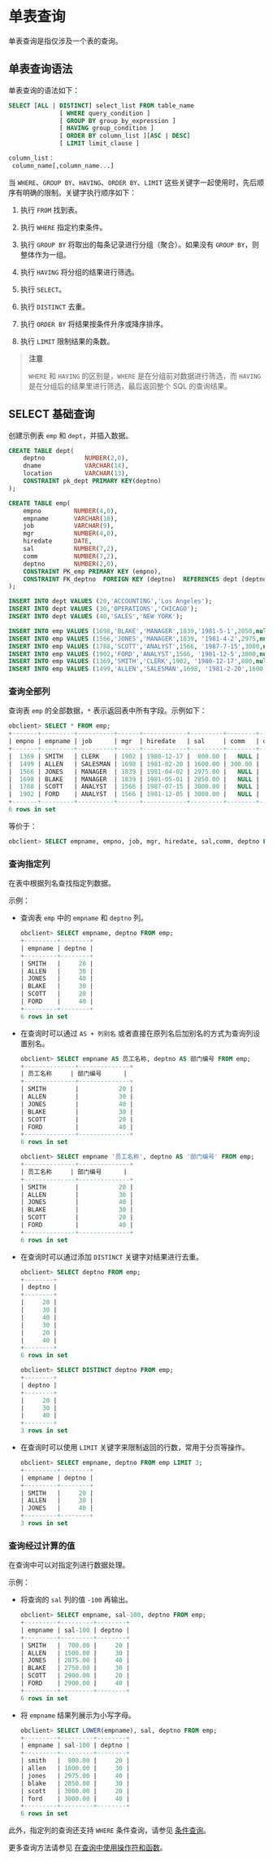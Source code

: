 # 单表查询

单表查询是指仅涉及一个表的查询。

## 单表查询语法

单表查询的语法如下：

```sql
SELECT [ALL | DISTINCT] select_list FROM table_name
              [ WHERE query_condition ]
              [ GROUP BY group_by_expression ]
              [ HAVING group_condition ]
              [ ORDER BY column_list ][ASC | DESC]
              [ LIMIT limit_clause ]

column_list：
 column_name[,column_name...] 
```

当 `WHERE`、`GROUP BY`、`HAVING`、`ORDER BY`、`LIMIT` 这些关键字一起使用时，先后顺序有明确的限制。关键字执行顺序如下：

1. 执行 `FROM` 找到表。

2. 执行 `WHERE` 指定约束条件。

3. 执行 `GROUP BY` 将取出的每条记录进行分组（聚合）。如果没有 `GROUP BY`，则整体作为一组。

4. 执行 `HAVING` 将分组的结果进行筛选。

5. 执行 `SELECT`。

6. 执行 `DISTINCT` 去重。

7. 执行 `ORDER BY` 将结果按条件升序或降序排序。

8. 执行 `LIMIT` 限制结果的条数。

>**注意**
>
>`WHERE` 和 `HAVING` 的区别是，`WHERE` 是在分组前对数据进行筛选，而 `HAVING` 是在分组后的结果里进行筛选，最后返回整个 SQL 的查询结果。

## SELECT 基础查询

创建示例表 `emp` 和 `dept`，并插入数据。

```sql
CREATE TABLE dept(  
    deptno           NUMBER(2,0),  
    dname            VARCHAR(14),  
    location         VARCHAR(13),   
    CONSTRAINT pk_dept PRIMARY KEY(deptno)  
);

CREATE TABLE emp(  
    empno         NUMBER(4,0),  
    empname       VARCHAR(10),  
    job           VARCHAR(9),  
    mgr           NUMBER(4,0),  
    hiredate      DATE,  
    sal           NUMBER(7,2),  
    comm          NUMBER(7,2),        
    deptno        NUMBER(2,0),   
    CONSTRAINT PK_emp PRIMARY KEY (empno), 
    CONSTRAINT FK_deptno  FOREIGN KEY (deptno)  REFERENCES dept (deptno)  
);

INSERT INTO dept VALUES (20,'ACCOUNTING','Los Angeles');
INSERT INTO dept VALUES (30,'OPERATIONS','CHICAGO');
INSERT INTO dept VALUES (40,'SALES','NEW YORK');

INSERT INTO emp VALUES (1698,'BLAKE','MANAGER',1839,'1981-5-1',2850,null,30);
INSERT INTO emp VALUES (1566,'JONES','MANAGER',1839, '1981-4-2',2975,null,40);
INSERT INTO emp VALUES (1788,'SCOTT','ANALYST',1566, '1987-7-15',3000,null,20);
INSERT INTO emp VALUES (1902,'FORD','ANALYST',1566, '1981-12-5',3000,null,40);
INSERT INTO emp VALUES (1369,'SMITH','CLERK',1902, '1980-12-17',800,null,20);
INSERT INTO emp VALUES (1499,'ALLEN','SALESMAN',1698, '1981-2-20',1600,300,30);
```

### 查询全部列

查询表 `emp` 的全部数据，`*` 表示返回表中所有字段。示例如下：

```sql
obclient> SELECT * FROM emp;
+-------+---------+----------+------+------------+---------+--------+--------+
| empno | empname | job      | mgr  | hiredate   | sal     | comm   | deptno |
+-------+---------+----------+------+------------+---------+--------+--------+
|  1369 | SMITH   | CLERK    | 1902 | 1980-12-17 |  800.00 |   NULL |     20 |
|  1499 | ALLEN   | SALESMAN | 1698 | 1981-02-20 | 1600.00 | 300.00 |     30 |
|  1566 | JONES   | MANAGER  | 1839 | 1981-04-02 | 2975.00 |   NULL |     40 |
|  1698 | BLAKE   | MANAGER  | 1839 | 1981-05-01 | 2850.00 |   NULL |     30 |
|  1788 | SCOTT   | ANALYST  | 1566 | 1987-07-15 | 3000.00 |   NULL |     20 |
|  1902 | FORD    | ANALYST  | 1566 | 1981-12-05 | 3000.00 |   NULL |     40 |
+-------+---------+----------+------+------------+---------+--------+--------+
6 rows in set
```

等价于：

```sql
obclient> SELECT empname, empno, job, mgr, hiredate, sal,comm, deptno FROM emp;
```

### 查询指定列

在表中根据列名查找指定列数据。

示例：

* 查询表 `emp` 中的 `empname` 和 `deptno` 列。

    ```sql
    obclient> SELECT empname, deptno FROM emp;
    +---------+--------+
    | empname | deptno |
    +---------+--------+
    | SMITH   |     20 |
    | ALLEN   |     30 |
    | JONES   |     40 |
    | BLAKE   |     30 |
    | SCOTT   |     20 |
    | FORD    |     40 |
    +---------+--------+
    6 rows in set
    ```

* 在查询时可以通过 `AS + 列别名` 或者直接在原列名后加别名的方式为查询列设置别名。

    ```sql
    obclient> SELECT empname AS 员工名称, deptno AS 部门编号 FROM emp;
    +--------------+--------------+
    | 员工名称     | 部门编号      |
    +--------------+--------------+
    | SMITH        |           20 |
    | ALLEN        |           30 |
    | JONES        |           40 |
    | BLAKE        |           30 |
    | SCOTT        |           20 |
    | FORD         |           40 |
    +--------------+--------------+
    6 rows in set

    obclient> SELECT empname '员工名称', deptno AS '部门编号' FROM emp;
    +--------------+--------------+
    | 员工名称     | 部门编号      |
    +--------------+--------------+
    | SMITH        |           20 |
    | ALLEN        |           30 |
    | JONES        |           40 |
    | BLAKE        |           30 |
    | SCOTT        |           20 |
    | FORD         |           40 |
    +--------------+--------------+
    6 rows in set
    ```

* 在查询时可以通过添加 `DISTINCT` 关键字对结果进行去重。

    ```sql
    obclient> SELECT deptno FROM emp;
    +--------+
    | deptno |
    +--------+
    |     20 |
    |     30 |
    |     40 |
    |     30 |
    |     20 |
    |     40 |
    +--------+
    6 rows in set
    
    obclient> SELECT DISTINCT deptno FROM emp;
    +--------+
    | deptno |
    +--------+
    |     20 |
    |     30 |
    |     40 |
    +--------+
    3 rows in set
    ```

* 在查询时可以使用 `LIMIT` 关键字来限制返回的行数，常用于分页等操作。

    ```sql
    obclient> SELECT empname, deptno FROM emp LIMIT 3;
    +---------+--------+
    | empname | deptno |
    +---------+--------+
    | SMITH   |     20 |
    | ALLEN   |     30 |
    | JONES   |     40 |
    +---------+--------+
    3 rows in set
    ```

### 查询经过计算的值

在查询中可以对指定列进行数据处理。

示例：

* 将查询的 `sal` 列的值 `-100` 再输出。

    ```sql
    obclient> SELECT empname, sal-100, deptno FROM emp;
    +---------+---------+--------+
    | empname | sal-100 | deptno |
    +---------+---------+--------+
    | SMITH   |  700.00 |     20 |
    | ALLEN   | 1500.00 |     30 |
    | JONES   | 2875.00 |     40 |
    | BLAKE   | 2750.00 |     30 |
    | SCOTT   | 2900.00 |     20 |
    | FORD    | 2900.00 |     40 |
    +---------+---------+--------+
    6 rows in set
    ```

* 将 `empname` 结果列展示为小写字母。

    ```sql
    obclient> SELECT LOWER(empname), sal, deptno FROM emp;
    +---------+---------+--------+
    | empname | sal-100 | deptno |
    +---------+---------+--------+
    | smith   |  800.00 |     20 |
    | allen   | 1600.00 |     30 |
    | jones   | 2975.00 |     40 |
    | blake   | 2850.00 |     30 |
    | scott   | 3000.00 |     20 |
    | ford    | 3000.00 |     40 |
    +---------+---------+--------+
    6 rows in set
    ```

此外，指定列的查询还支持 `WHERE` 条件查询，请参见 [条件查询](3.conditional-query-of-mysql-mode.md)。

更多查询方法请参见 [在查询中使用操作符和函数](8.use-operators-and-functions-in-query-of-mysql-mode/1.use-arithmetic-operators-in-queries-of-mysql-mode.md)。
